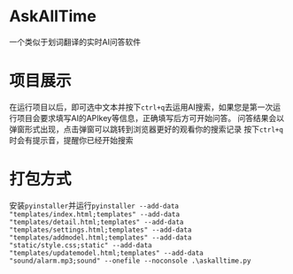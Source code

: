 # AskAllTime
一个类似于划词翻译的实时AI问答软件
# 项目展示
在运行项目以后，即可选中文本并按下`ctrl+q`去运用AI搜索，如果您是第一次运行项目会要求填写AI的APIkey等信息，正确填写后方可开始问答。
问答结果会以弹窗形式出现，点击弹窗可以跳转到浏览器更好的观看你的搜索记录
按下`ctrl+q`时会有提示音，提醒你已经开始搜索
# 打包方式
安装`pyinstaller`并运行`pyinstaller --add-data "templates/index.html;templates" --add-data "templates/detail.html;templates" --add-data "templates/settings.html;templates" --add-data "templates/addmodel.html;templates" --add-data "static/style.css;static" --add-data "templates/updatemodel.html;templates" --add-data "sound/alarm.mp3;sound" --onefile --noconsole .\askalltime.py`
